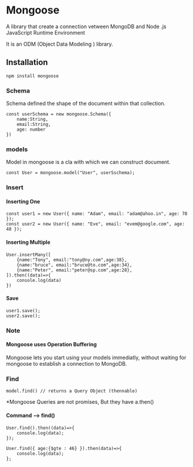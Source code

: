 # Mongoose
A library that create a connection vetween MongoDB and Node .js JavaScript Runtime Environment

It is an ODM (Object  Data Modeling ) library.

## Installation
```
npm install mongoose
```

### Schema 
Schema defined the shape of the document within that collection.

``````
const userSchema = new mongoose.Schema({
    name:String,
    email:String,
    age: number
})
``````

### models
Model in mongoose is a cla with which we can construct document.
``````
const User = mongoose.model("User", userSschema);
``````

### Insert 
#### Inserting One 
``````
const user1 = new User({ name: "Adam", email: "adam@ahoo.in", age: 78 });
const user2 = new User({ name: "Eve", email: "evem@google.com", age: 48 });
``````

#### Inserting Multiple
``````
User.insertMany([
    {name:"Tony", email:"tony@ny.com",age:38},
    {name:"bruce", email:"bruce@to.com",age:34},
    {name:"Peter", email:"peter@sp.com",age:28},
]).then((data)=>{
    console.log(data)
})
``````

#### Save
``````
user1.save();
user2.save();
``````

### Note
#### Mongoose uses Operation Buffering
Mongoose lets you start using your models immediatly, without waiting for mongoose to establish a connection to MongoDB.


### Find
``````
model.find() // returns a Query Object (thennable)
``````
*Mongoose Queries are not promises, But they have a.then()
#### Command --> find()
``````
User.find().then((data)=>{
    console.log(data);
});
``````

``````
User.find({ age:{$gte : 46} }).then(data)=>{
    console.log(data);
};
``````




